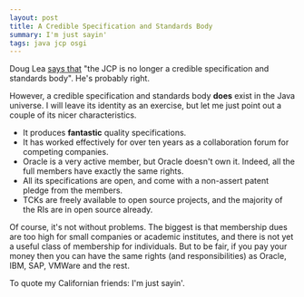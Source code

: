 ```yaml
---
layout: post
title: A Credible Specification and Standards Body
summary: I'm just sayin'
tags: java jcp osgi
---
```


Doug Lea <a href="http://gee.cs.oswego.edu/dl/html/jcp22oct10.html">says that</a> "the JCP is no longer a credible specification and standards body". He's probably right.

However, a credible specification and standards body **does** exist in the Java universe. I will leave its identity as an exercise, but let me just point out a couple of its nicer characteristics.

-   It produces **fantastic** quality specifications.
-   It has worked effectively for over ten years as a collaboration forum for competing companies.
-   Oracle is a very active member, but Oracle doesn't own it. Indeed, all the full members have exactly the same rights.
-   All its specifications are open, and come with a non-assert patent pledge from the members.
-   TCKs are freely available to open source projects, and the majority of the RIs are in open source already.

Of course, it's not without problems. The biggest is that membership dues are too high for small companies or academic institutes, and there is not yet a useful class of membership for individuals. But to be fair, if you pay your money then you can have the same rights (and responsibilities) as Oracle, IBM, SAP, VMWare and the rest.

To quote my Californian friends: I'm just sayin'.
